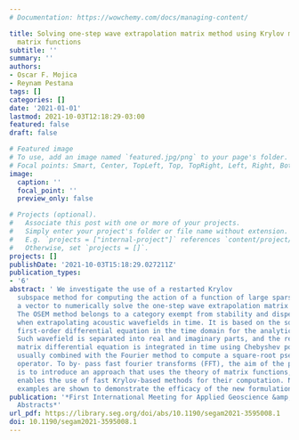 ```yaml
---
# Documentation: https://wowchemy.com/docs/managing-content/

title: Solving one-step wave extrapolation matrix method using Krylov methods for
  matrix functions
subtitle: ''
summary: ''
authors:
- Oscar F. Mojica
- Reynam Pestana
tags: []
categories: []
date: '2021-01-01'
lastmod: 2021-10-03T12:18:29-03:00
featured: false
draft: false

# Featured image
# To use, add an image named `featured.jpg/png` to your page's folder.
# Focal points: Smart, Center, TopLeft, Top, TopRight, Left, Right, BottomLeft, Bottom, BottomRight.
image:
  caption: ''
  focal_point: ''
  preview_only: false

# Projects (optional).
#   Associate this post with one or more of your projects.
#   Simply enter your project's folder or file name without extension.
#   E.g. `projects = ["internal-project"]` references `content/project/deep-learning/index.md`.
#   Otherwise, set `projects = []`.
projects: []
publishDate: '2021-10-03T15:18:29.027211Z'
publication_types:
- '6'
abstract: ' We investigate the use of a restarted Krylov
  subspace method for computing the action of a function of large sparse matrix on
  a vector to numerically solve the one-step wave extrapolation matrix (OSEM) method.
  The OSEM method belongs to a category exempt from stability and dispersion problems
  when extrapolating acoustic wavefields in time. It is based on the solution of a
  first-order differential equation in the time domain for the analytical wavefield.
  Such wavefield is separated into real and imaginary parts, and the resulting first-order
  matrix differential equation is integrated in time using Chebyshev polynomial expansion,
  usually combined with the Fourier method to compute a square-root pseudodifferential
  operator. To by- pass fast fourier transforms (FFT), the aim of the present work
  is to introduce an approach that uses the theory of matrix functions, and therefore
  enables the use of fast Krylov-based methods for their computation. Numerical modeling
  examples are shown to demonstrate the efficacy of the new formulation. '
publication: '*First International Meeting for Applied Geoscience &amp; Energy Expanded
  Abstracts*'
url_pdf: https://library.seg.org/doi/abs/10.1190/segam2021-3595008.1
doi: 10.1190/segam2021-3595008.1
---
```

